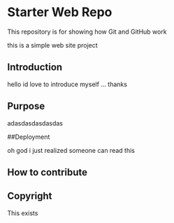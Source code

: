 # Starter Web Repo

This repository is for showing how Git and GitHub work

this is a simple web site project

## Introduction
hello id love to introduce myself 
...
thanks
## Purpose

adasdasdasdasdas

##Deployment

oh god i just realized someone can read this
## How to contribute 

## Copyright
This exists